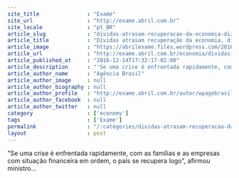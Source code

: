 ```yaml
---
site_title               : "Exame"
site_url                 : "http://exame.abril.com.br"
site_locale              : "pt_BR"
article_slug             : "dividas-atrasam-recuperacao-da-economia-diz-meirelles"
article_title            : "Dívidas atrasam recuperação da economia, diz Meirelles"
article_image            : "https://abrilexame.files.wordpress.com/2016/10/size_960_16_9_henrique-meirelles8.jpg?quality=70&strip=all&w=960"
article_url              : "http://exame.abril.com.br/economia/dividas-atrasam-recuperacao-da-economia-diz-meirelles/"
article_published_at     : "2016-12-14T17:32:17-02:00"
article_description      : "'Se uma crise é enfrentada rapidamente, com as famílias e as empresas com situação financeira em ordem, o país se recupera logo', afirmou ministro..."
article_author_name      : "Agência Brasil"
article_author_image     : null
article_author_biography : null
article_author_profile   : "http://exame.abril.com.br/autor/wpagebrasil/"
article_author_facebook  : null
article_author_twitter   : null
category                 : ['economy']
tags                     : ['Exame']
permalink                : "/:categories/dividas-atrasam-recuperacao-da-economia-diz-meirelles/"
layout                   : post
---
```


"Se uma crise é enfrentada rapidamente, com as famílias e as empresas com situação financeira em ordem, o país se recupera logo", afirmou ministro...
